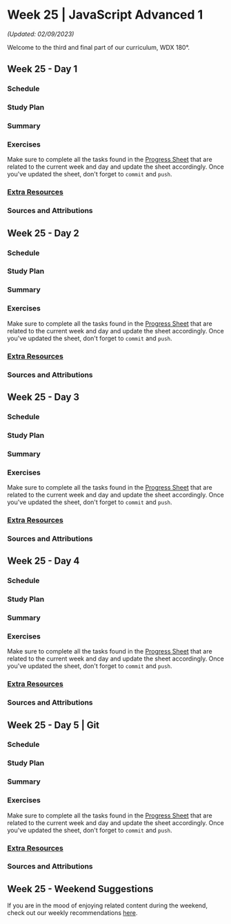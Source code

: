 # Week 25 | JavaScript Advanced 1

_(Updated: 02/09/2023)_

Welcome to the third and final part of our curriculum, WDX 180°.

## Week 25 - Day 1

  ### Schedule

  ### Study Plan

  ### Summary

  ### Exercises

  Make sure to complete all the tasks found in the [Progress Sheet](../../user/progress.draft.[60|120|180].csv) that are related to the current week and day and update the sheet accordingly. Once you've updated the sheet, don't forget to `commit` and `push`.
  
  ### [Extra Resources](EXTRAS.md#)

  ### Sources and Attributions
  
## Week 25 - Day 2

  ### Schedule

  ### Study Plan

  ### Summary

  ### Exercises

  Make sure to complete all the tasks found in the [Progress Sheet](../../user/progress.draft.[60|120|180].csv) that are related to the current week and day and update the sheet accordingly. Once you've updated the sheet, don't forget to `commit` and `push`.
  
  ### [Extra Resources](EXTRAS.md#)

  ### Sources and Attributions

## Week 25 - Day 3

  ### Schedule

  ### Study Plan

  ### Summary

  ### Exercises

  Make sure to complete all the tasks found in the [Progress Sheet](../../user/progress.draft.[60|120|180].csv) that are related to the current week and day and update the sheet accordingly. Once you've updated the sheet, don't forget to `commit` and `push`.
  
  ### [Extra Resources](EXTRAS.md#)

  ### Sources and Attributions

## Week 25 - Day 4

  ### Schedule

  ### Study Plan

  ### Summary

  ### Exercises

  Make sure to complete all the tasks found in the [Progress Sheet](../../user/progress.draft.[60|120|180].csv) that are related to the current week and day and update the sheet accordingly. Once you've updated the sheet, don't forget to `commit` and `push`.
  
  ### [Extra Resources](EXTRAS.md#)

  ### Sources and Attributions

## Week 25 - Day 5 | Git

  ### Schedule

  ### Study Plan

  ### Summary

  ### Exercises

  Make sure to complete all the tasks found in the [Progress Sheet](../../user/progress.draft.[60|120|180].csv) that are related to the current week and day and update the sheet accordingly. Once you've updated the sheet, don't forget to `commit` and `push`.
  
  ### [Extra Resources](EXTRAS.md#)

  ### Sources and Attributions

## Week 25 - Weekend Suggestions

If you are in the mood of enjoying related content during the weekend, check out our weekly recommendations [here](WEEKEND.md).